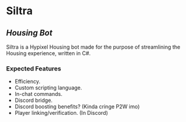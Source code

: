 # Siltra

## *Housing Bot*
Siltra is a Hypixel Housing bot made for the purpose of streamlining the Housing experience, written in C#.

### **Expected Features**
- Efficiency.
- Custom scripting language.
- In-chat commands.
- Discord bridge.
- Discord boosting benefits? (Kinda cringe P2W imo)
- Player linking/verification. (In Discord)
